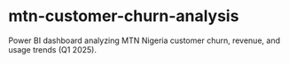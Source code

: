 # mtn-customer-churn-analysis
Power BI dashboard analyzing MTN Nigeria customer churn, revenue, and usage trends (Q1 2025).
